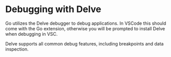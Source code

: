 # Debugging with Delve
Go utilizes the Delve debugger to debug applications. In VSCode this should come with the Go extension, otherwise you will be prompted to install Delve when debugging in VSC.

Delve supports all common debug features, including breakpoints and data inspection.